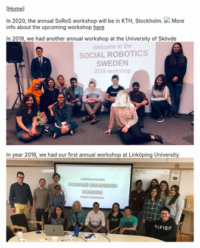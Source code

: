 [[Home](index.html)]

In 2020, the annual SoRoS workshop will be in KTH, Stockholm.
![](meeting-KTH.jpg)
More info about the upcoming workshop [here](index.html)

In 2019, we had another annual workshop at the University of Skövde
![](meeting-2019.jpg)

In year 2018, we had our first annual workshop at Linköping University.
![](meeting-2018.jpg)
